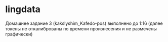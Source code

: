 # lingdata
Домашнее задание 3 (kakslyshim_Kafedo-pos) выполнено до 1:16 (далее токены не откалиброваны по времени произнесения и не размечены графически)
